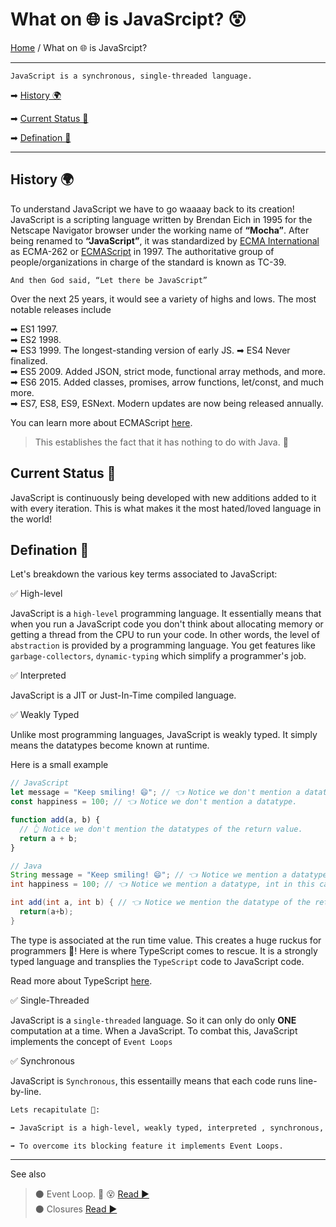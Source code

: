 # What on 🌐 is JavaSrcipt? 😵

[Home](../README.md) / What on 🌐 is JavaSrcipt?

---

```text
JavaScript is a synchronous, single-threaded language.
```

➡ [History 🌍](#history-)

➡ [Current Status 💫](#current-status-)

➡ [Defination 🚀](#defination-)

---

## History 🌍

To understand JavaScript we have to go waaaay back to its creation!  
JavaScript is a scripting language written by Brendan Eich in 1995 for the Netscape Navigator browser under the working name of **“Mocha”**. After being renamed to **“JavaScript”**, it was standardized by [ECMA International](http://www.ecma-international.org/) as ECMA-262 or [ECMAScript](http://www.ecma-international.org/publications/standards/Ecma-262.htm) in 1997. The authoritative group of people/organizations in charge of the standard is known as TC-39.

```text
And then God said, “Let there be JavaScript”
```

Over the next 25 years, it would see a variety of highs and lows. The most notable releases include

➡ ES1 1997.  
➡ ES2 1998.  
➡ ES3 1999. The longest-standing version of early JS.
➡ ES4 Never finalized.  
➡ ES5 2009. Added JSON, strict mode, functional array methods, and more.  
➡ ES6 2015. Added classes, promises, arrow functions, let/const, and much more.  
➡ ES7, ES8, ES9, ESNext. Modern updates are now being released annually.

You can learn more about ECMAScript [here](https://github.com/tc39/ecma262#ecmascript).

> This establishes the fact that it has nothing to do with Java. 🤗

## Current Status 💫

JavaScript is continuously being developed with new additions added to it with every iteration. This is what makes it the most hated/loved language in the world!

## Defination 🚀

Let's breakdown the various key terms associated to JavaScript:

✅ High-level

JavaScript is a `high-level` programming language. It essentially means that when you run a JavaScript code you don't think about allocating memory or getting a thread from the CPU to run your code. In other words, the level of `abstraction` is provided by a programming language. You get features like `garbage-collectors`, `dynamic-typing` which simplify a programmer's job.

✅ Interpreted

JavaScript is a JIT or Just-In-Time compiled language.

✅ Weakly Typed

Unlike most programming languages, JavaScript is weakly typed. It simply means the datatypes become known at runtime.

Here is a small example

```js
// JavaScript
let message = "Keep smiling! 😄"; // 👈 Notice we don't mention a datatype.
const happiness = 100; // 👈 Notice we don't mention a datatype.

function add(a, b) {
  // 👆 Notice we don't mention the datatypes of the return value.
  return a + b;
}
```

```java
// Java
String message = "Keep smiling! 😄"; // 👈 Notice we mention a datatype, String in this case.
int happiness = 100; // 👈 Notice we mention a datatype, int in this case.

int add(int a, int b) { // 👈 Notice we mention the datatype of the return value, int in this case.
  return(a+b);
}
```

The type is associated at the run time value. This creates a huge ruckus for programmers 🤬! Here is where TypeScript comes to rescue. It is a strongly typed language and transplies the `TypeScript` code to JavaScript code.

Read more about TypeScript [here](https://www.typescriptlang.org/docs).

✅ Single-Threaded

JavaScript is a `single-threaded` language. So it can only do only **ONE** computation at a time. When a JavaScript. To combat this, JavaScript implements the concept of `Event Loops`

✅ Synchronous

JavaScript is `Synchronous`, this essentailly means that each code runs line-by-line.

```md
Lets recapitulate 📝:

➡ JavaScript is a high-level, weakly typed, interpreted , synchronous, single-threaded and JIT language.

➡ To overcome its blocking feature it implements Event Loops.
```

---

See also

> ⚫ Event Loop. 🔁 😵 [ Read ▶ ](./event-loop.md)  
> ⚫ Closures [ Read ▶ ](./closures.md)
